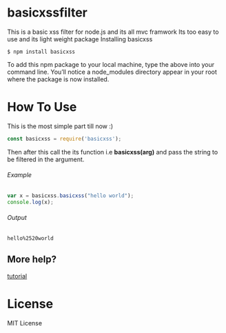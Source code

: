 # basicxssfilter
This is a basic xss filter for node.js and its all mvc framwork
Its too easy to use and its light weight package
Installing basicxss
```
$ npm install basicxss
```

To add this npm package to your local machine, type the above into your command line. You’ll notice a node_modules directory appear in your root where the package is now installed.

# How To Use
This is the most simple part till now :)
```javascript
const basicxss = require('basicxss');
```

Then after this call the its function i.e **basicxss(arg)** and pass the string to be filtered in the argument.

###### Example
```javascript
var x = basicxss.basicxss("hello world");
console.log(x);
```
###### Output
`hello%2520world`

## More help?

[tutorial](https://www.npmjs.com/package/basicxss/tutorial)

# License

MIT License
